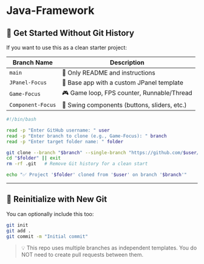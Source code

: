 # Java-Framework

## 🚀 Get Started Without Git History

If you want to use this as a clean starter project:

| Branch Name         | Description                                  |
| ------------------- | -------------------------------------------- |
| `main`              | 📄 Only README and instructions              |
| `JPanel-Focus`      | 🧱 Base app with a custom JPanel template    |
| `Game-Focus`        | 🎮 Game loop, FPS counter, Runnable/Thread   |
| `Component-Focus`   | 🧰 Swing components (buttons, sliders, etc.) |



```bash
#!/bin/bash

read -p "Enter GitHub username: " user
read -p "Enter branch to clone (e.g., Game-Focus): " branch
read -p "Enter target folder name: " folder

git clone --branch "$branch" --single-branch "https://github.com/$user/JFrameTemplate.git" "$folder"
cd "$folder" || exit
rm -rf .git   # Remove Git history for a clean start

echo "✅ Project '$folder' cloned from '$user' on branch '$branch'"

```

---

## 🔄 Reinitialize with New Git

You can optionally include this too:

```bash
git init
git add .
git commit -m "Initial commit"
```
> 💡 This repo uses multiple branches as independent templates.
> You do NOT need to create pull requests between them.

